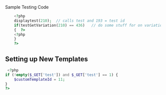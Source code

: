 Sample Testing Code
```php
    <?php
    displaytest(210);  // calls test and 193 = test id
    if(testGetVariation(210) == 436)   // do some stuff for on variation 436 = variation# 
    {  ?>
    <?php
    }
    ?>

```


## Setting up New Templates 

```php
 <?php
if (!empty($_GET['test']) and $_GET['test'] == 1) {
    $customTemplateId = 11;
}
?>

```
